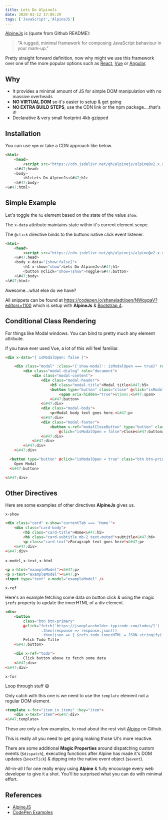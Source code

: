 ```yaml
---
title: Lets Do AlpineJs
date: 2020-03-12 17:05:29
tags: ['JavaScript','AlpineJS']
---
```


[AlpineJs](https://github.com/alpinejs/alpine) is (quote from Github README):

> "A rugged, minimal framework for composing JavaScript behaviour in your mark-up."

Pretty straight forward definition, now why might we use this framework over one of the more popular options such as [React](https://reactjs.org/), [Vue](https://vuejs.org/) or [Angular](https://angular.io/).

## Why

- It provides a minimal amount of JS for simple DOM manipulation with no massive overheads
- **NO VIRTUAL DOM** so it's easier to setup & get going
- **NO EXTRA BUILD STEPS**, use the CDN link or the npm package....that's it!
- Declarative & very small footprint 4kb gzipped

## Installation

You can use `npm` or take a CDN approach like below.

```HTML
<html>
    <head>
        <script src="https://cdn.jsdelivr.net/gh/alpinejs/alpine@v2.x.x/dist/alpine.js" defer><&#47;script>
    <&#47;head>
    <body>
        <h1>Lets Do AlpineJs<&#47;h1>
    <&#47;body>
<&#47;html>
```

## Simple Example

Let's toggle the `h1` element based on the state of the value `show`.

The `x-data` attribute maintains state within it's current element scope.

The `@click` directive binds to the buttons native click event listener.

```HTML
<html>
    <head>
        <script src="https://cdn.jsdelivr.net/gh/alpinejs/alpine@v2.x.x/dist/alpine.js" defer><&#47;script>
    <&#47;head>
    <body x-data="{show:false}">
        <h1 x-show="show">Lets Do AlpineJs<&#47;h1>
        <button @click="show=!show">Toggle<&#47;button>
    <&#47;body>
<&#47;html>
```

Awesome...what else do we have?

All snippets can be found at https://codepen.io/shaneiadt/pen/NWqypaV?editors=1100 which is setup with **AlpineJs** & [Bootstrap 4](https://getbootstrap.com/).

## Conditional Class Rendering

For things like Modal windows. You can bind to pretty much any element attribute.

If you have ever used Vue, a lot of this will feel familiar.

```HTML
<div x-data="{ isModalOpen: false }">

    <div class="modal" :class="{'show-modal': isModalOpen === true}" role="dialog">
        <div class="modal-dialog" role="document">
            <div class="modal-content">
                <div class="modal-header">
                    <h5 class="modal-title">Modal title<&#47;h5>
                    <button type="button" class="close" @click="isModalOpen = false">
                        <span aria-hidden="true">&times;<&#47;span>
                    <&#47;button>
                <&#47;div>
                <div class="modal-body">
                    <p>Modal body text goes here.<&#47;p>
                <&#47;div>
                <div class="modal-footer">
                    <button x-ref="modalCloseButton" type="button" class="btn btn-secondary"
                        @click="isModalOpen = false">Close<&#47;button>
                <&#47;div>
            <&#47;div>
        <&#47;div>
    <&#47;div>

  <button type="button" @click="isModalOpen = true" class="btn btn-primary">
    Open Modal
  <&#47;button>

<&#47;div>
```

## Other Directives

Here are some examples of other directives **AlpineJs** gives us.

`x-show`

```HTML
<div class="card" x-show="currentTab === 'Home'">
    <div class="card-body">
        <h5 class="card-title">Home<&#47;h5>
        <h6 class="card-subtitle mb-2 text-muted">subtitle<&#47;h6>
        <p class="card-text">Paragraph text goes here!<&#47;p>
    <&#47;div>
<&#47;div>
```

`x-model`, `x-text`, `x-html`

```HTML
<p x-html="exampleModel"><&#47;p>
<p x-text="exampleModel"><&#47;p>
<input type="text" x-model="exampleModel" />
```

`x-ref`

Here's an example fetching some data on button click & using the magic `$refs` property to update the innerHTML of a div element.

```HTML
<div>
    <button
        class="btn btn-primary"
        @click="fetch('https://jsonplaceholder.typicode.com/todos/1')
                .then(response => response.json())
                .then(json => { $refs.todo.innerHTML = JSON.stringify(json) })">
        Fetch Todo Title
    <&#47;button>

    <div x-ref="todo">
        Click button above to fetch some data
    <&#47;div>
<&#47;div>
```

`x-for`

Loop through stuff :smile:

Only catch with this one is we need to use the `template` element not a regular DOM element.

```HTML
<template x-for="item in items" :key="item">
    <div x-text="item"><&#47;div>
<&#47;template>
```

These are only a few examples, to read about the rest visit [Alpine](https://github.com/alpinejs/alpine) on Github.

This is really all you need to get going making those UI's more reactive.

There are some additional **Magic Properties** around dispatching custom events (`$dispatch`), executing functions after Alpine has made it's DOM updates (`$nextTick`) & dipping into the native event object (`$event`).

All-in-all I for one really enjoy using **Alpine** & fully encourage every web developer to give it a shot. You'll be surprised what you can do with minimal effort.

## References

- [AlpineJS](https://github.com/alpinejs/alpine)
- [CodePen Examples](https://codepen.io/shaneiadt/pen/NWqypaV?editors=1100)